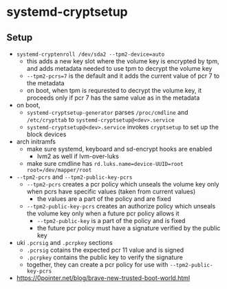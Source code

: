 systemd-cryptsetup
==================

## Setup

- `systemd-cryptenroll /dev/sda2 --tpm2-device=auto`
  - this adds a new key slot where the volume key is encrypted by tpm, and
    adds metadata needed to use tpm to decrypt the volume key
  - `--tpm2-pcrs=7` is the default and it adds the current value of pcr 7 to
    the metadata
  - on boot, when tpm is requrested to decrypt the volume key, it proceeds
    only if pcr 7 has the same value as in the metadata
- on boot,
  - `systemd-cryptsetup-generator` parses `/proc/cmdline` and `/etc/crypttab`
    to `systemd-cryptsetup@<dev>.service`
  - `systemd-cryptsetup@<dev>.service` invokes `cryptsetup` to set up the
    block devices
- arch initramfs
  - make sure systemd, keyboard and sd-encrypt hooks are enabled
    - lvm2 as well if lvm-over-luks
  - make sure cmdline has `rd.luks.name=device-UUID=root root=/dev/mapper/root`
- `--tpm2-pcrs` and `--tpm2-public-key-pcrs`
  - `--tpm2-pcrs` creates a pcr policy which unseals the volume key only when
    pcrs have specific values (taken from current values)
    - the values are a part of the policy and are fixed
  - `--tpm2-public-key-pcrs` creates an authorize policy which unseals the
    volume key only when a future pcr policy allows it
    - `--tpm2-public-key` is a part of the policy and is fixed
    - the future pcr policy must have a signature verified by the public key
- uki `.pcrsig` and `.pcrpkey` sections
  - `.pcrsig` cotains the expected pcr 11 value and is signed
  - `.pcrpkey` contains the public key to verify the signature
  - together, they can create a pcr policy for use with
    `--tpm2-public-key-pcrs`
- <https://0pointer.net/blog/brave-new-trusted-boot-world.html>
